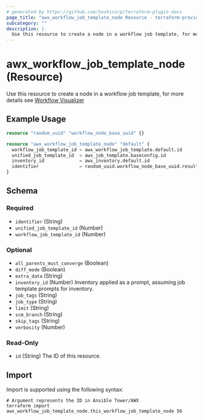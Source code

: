 ```yaml
---
# generated by https://github.com/hashicorp/terraform-plugin-docs
page_title: "awx_workflow_job_template_node Resource - terraform-provider-awx"
subcategory: ""
description: |-
  Use this resource to create a node in a workflow job template, for more details see Workflow Visualizer https://docs.ansible.com/automation-controller/latest/html/userguide/workflow_templates.html#build-a-workflow
---
```


# awx_workflow_job_template_node (Resource)

Use this resource to create a node in a workflow job template, for more details see [Workflow Visualizer](https://docs.ansible.com/automation-controller/latest/html/userguide/workflow_templates.html#build-a-workflow)

## Example Usage

```terraform
resource "random_uuid" "workflow_node_base_uuid" {}

resource "awx_workflow_job_template_node" "default" {
  workflow_job_template_id = awx_workflow_job_template.default.id
  unified_job_template_id  = awx_job_template.baseconfig.id
  inventory_id             = awx_inventory.default.id
  identifier               = random_uuid.workflow_node_base_uuid.result
}
```

<!-- schema generated by tfplugindocs -->
## Schema

### Required

- `identifier` (String)
- `unified_job_template_id` (Number)
- `workflow_job_template_id` (Number)

### Optional

- `all_parents_must_converge` (Boolean)
- `diff_mode` (Boolean)
- `extra_data` (String)
- `inventory_id` (Number) Inventory applied as a prompt, assuming job template prompts for inventory.
- `job_tags` (String)
- `job_type` (String)
- `limit` (String)
- `scm_branch` (String)
- `skip_tags` (String)
- `verbosity` (Number)

### Read-Only

- `id` (String) The ID of this resource.

## Import

Import is supported using the following syntax:

```shell
# Argument represents the ID in Ansible Tower/AWX
terraform import awx_workflow_job_template_node.this_workflow_job_template_node 56
```
